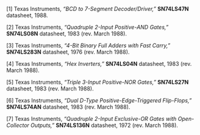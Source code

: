 <!-- Datasheet references -->

[1] Texas Instruments, *“BCD to 7-Segment Decoder/Driver,”*
    **SN74LS47N** datasheet, 1988.

[2] Texas Instruments, *“Quadruple 2-Input Positive-AND Gates,”*
    **SN74LS08N** datasheet, 1983 (rev. March 1988).

[3] Texas Instruments, *“4-Bit Binary Full Adders with Fast Carry,”*
    **SN74LS283N** datasheet, 1976 (rev. March 1988).

[4] Texas Instruments, *“Hex Inverters,”*
    **SN74LS04N** datasheet, 1983 (rev. March 1988).

[5] Texas Instruments, *“Triple 3-Input Positive-NOR Gates,”*
    **SN74LS27N** datasheet, 1983 (rev. March 1988).

[6] Texas Instruments, *“Dual D-Type Positive-Edge-Triggered Flip-Flops,”*
    **SN74LS74AN** datasheet, 1983 (rev. March 1988).

[7] Texas Instruments, *“Quadruple 2-Input Exclusive-OR Gates with
     Open-Collector Outputs,”* **SN74LS136N** datasheet, 1972 (rev. March 1988).
